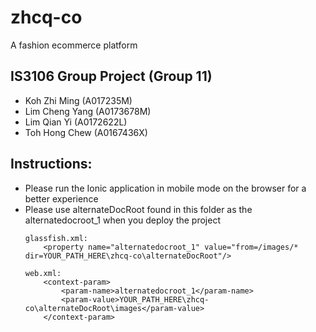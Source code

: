 # zhcq-co
A fashion ecommerce platform

## IS3106 Group Project (Group 11)
- Koh Zhi Ming (A017235M)
- Lim Cheng Yang (A0173678M)
- Lim Qian Yi (A0172622L)
- Toh Hong Chew (A0167436X)



## Instructions:
- Please run the Ionic application in mobile mode on the browser for a better experience
- Please use alternateDocRoot found in this folder as the alternatedocroot_1 when you deploy the project
    ```
    glassfish.xml:
        <property name="alternatedocroot_1" value="from=/images/* dir=YOUR_PATH_HERE\zhcq-co\alternateDocRoot"/>
        
    web.xml:
        <context-param>
            <param-name>alternatedocroot_1</param-name>
            <param-value>YOUR_PATH_HERE\zhcq-co\alternateDocRoot\images</param-value>
        </context-param>
    ```     
    

